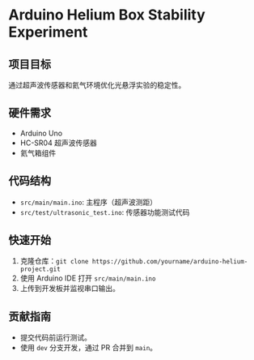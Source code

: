 # Arduino Helium Box Stability Experiment

## 项目目标
通过超声波传感器和氦气环境优化光悬浮实验的稳定性。

## 硬件需求
- Arduino Uno
- HC-SR04 超声波传感器
- 氦气箱组件

## 代码结构
- `src/main/main.ino`: 主程序（超声波测距）
- `src/test/ultrasonic_test.ino`: 传感器功能测试代码

## 快速开始
1. 克隆仓库：`git clone https://github.com/yourname/arduino-helium-project.git`
2. 使用 Arduino IDE 打开 `src/main/main.ino`
3. 上传到开发板并监视串口输出。

## 贡献指南
- 提交代码前运行测试。
- 使用 `dev` 分支开发，通过 PR 合并到 `main`。